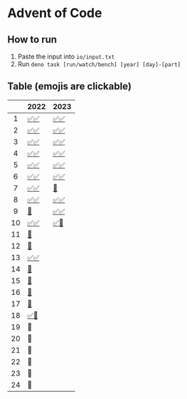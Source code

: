 # Advent of Code

## How to run

1. Paste the input into `io/input.txt`
2. Run `deno task [run/watch/bench] [year] [day]-[part]`

## Table (emojis are clickable)

|     | 2022                                 | 2023                                 |
| :-: | ------------------------------------ | ------------------------------------ |
|  1  | [✅](2022/1-1.ts)[✅](2022/1-2.ts)   | [✅](2023/1-1.ts)[✅](2023/1-2.ts)   |
|  2  | [✅](2022/2-1.ts)[✅](2022/2-2.ts)   | [✅](2023/2-1.ts)[✅](2023/2-2.ts)   |
|  3  | [✅](2022/3-1.ts)[✅](2022/3-2.ts)   | [✅](2023/3-1.ts)[✅](2023/3-2.ts)   |
|  4  | [✅](2022/4-1.ts)[✅](2022/4-2.ts)   | [✅](2023/4-1.ts)[✅](2023/4-2.ts)   |
|  5  | [✅](2022/5-1.ts)[✅](2022/5-2.ts)   | [✅](2023/5-1.ts)[✅](2023/5-2.ts)   |
|  6  | [✅](2022/6-1.ts)[✅](2022/6-2.ts)   | [✅](2023/6-1.ts)[✅](2023/6-2.ts)   |
|  7  | [✅](2022/7-1.ts)[✅](2022/7-2.ts)   | [🔴](2022/7-1.ts)                    |
|  8  | [✅](2022/8-1.ts)[✅](2022/8-2.ts)   | [✅](2023/8-1.ts)[✅](2023/8-2.ts)   |
|  9  | [🔴](2022/9-1.ts)                    | [✅](2023/9-1.ts)[✅](2023/9-2.ts)   |
| 10  | [✅](2022/10-1.ts)[✅](2022/10-2.ts) | [✅](2023/10-1.ts)[🔴](2023/10-2.ts) |
| 11  | [🔴](2022/11-1.ts)                   |                                      |
| 12  | [🔴](2022/12-1.ts)                   |                                      |
| 13  | [✅](2022/13-1.ts)[✅](2022/13-2.ts) |                                      |
| 14  | [🔴](2022/14-1.ts)                   |                                      |
| 15  | [🔴](2022/15-1.ts)                   |                                      |
| 16  | [🔴](2022/16-1.ts)                   |                                      |
| 17  | [🔴](2022/17-1.ts)                   |                                      |
| 18  | [✅](2022/18-1.ts)[🔴](2022/18-2.ts) |                                      |
| 19  | 🔴                                   |                                      |
| 20  | 🔴                                   |                                      |
| 21  | 🔴                                   |                                      |
| 22  | 🔴                                   |                                      |
| 23  | 🔴                                   |                                      |
| 24  | 🔴                                   |                                      |
